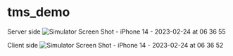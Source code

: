 # tms_demo
Server side
![Simulator Screen Shot - iPhone 14 - 2023-02-24 at 06 36 55](https://user-images.githubusercontent.com/109054617/221088116-c9efe98f-fb76-4151-85e0-4ab91a5d8bb2.png)

Client side
![Simulator Screen Shot - iPhone 14 - 2023-02-24 at 06 36 52](https://user-images.githubusercontent.com/109054617/221088134-ea0346df-df5f-43ef-8129-35be53035b4b.png)
